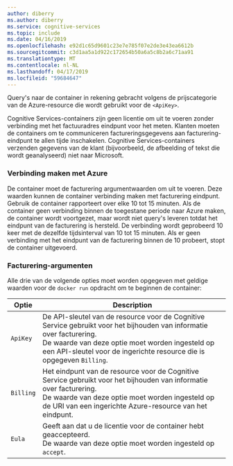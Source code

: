 ```yaml
---
author: diberry
ms.author: diberry
ms.service: cognitive-services
ms.topic: include
ms.date: 04/16/2019
ms.openlocfilehash: e92d1c65d9601c23e7e785f07e2de3e43ea6612b
ms.sourcegitcommit: c3d1aa5a1d922c172654b50a6a5c8b2a6c71aa91
ms.translationtype: MT
ms.contentlocale: nl-NL
ms.lasthandoff: 04/17/2019
ms.locfileid: "59684647"
---
```

Query's naar de container in rekening gebracht volgens de prijscategorie van de Azure-resource die wordt gebruikt voor de `<ApiKey>`.

Cognitive Services-containers zijn geen licentie om uit te voeren zonder verbinding met het factuuradres eindpunt voor het meten. Klanten moeten de containers om te communiceren factureringsgegevens aan facturering-eindpunt te allen tijde inschakelen. Cognitive Services-containers verzenden gegevens van de klant (bijvoorbeeld, de afbeelding of tekst die wordt geanalyseerd) niet naar Microsoft. 

### <a name="connecting-to-azure"></a>Verbinding maken met Azure

De container moet de facturering argumentwaarden om uit te voeren. Deze waarden kunnen de container verbinding maken met facturering eindpunt. Gebruik de container rapporteert over elke 10 tot 15 minuten. Als de container geen verbinding binnen de toegestane periode naar Azure maken, de container wordt voortgezet, maar wordt niet query's leveren totdat het eindpunt van de facturering is hersteld. De verbinding wordt geprobeerd 10 keer met de dezelfde tijdsinterval van 10 tot 15 minuten. Als er geen verbinding met het eindpunt van de facturering binnen de 10 probeert, stopt de container uitgevoerd. 

### <a name="billing-arguments"></a>Facturering-argumenten

Alle drie van de volgende opties moet worden opgegeven met geldige waarden voor de `docker run` opdracht om te beginnen de container:

| Optie | Description |
|--------|-------------|
| `ApiKey` | De API-sleutel van de resource voor de Cognitive Service gebruikt voor het bijhouden van informatie over facturering.<br/>De waarde van deze optie moet worden ingesteld op een API-sleutel voor de ingerichte resource die is opgegeven `Billing`. |
| `Billing` | Het eindpunt van de resource voor de Cognitive Service gebruikt voor het bijhouden van informatie over facturering.<br/>De waarde van deze optie moet worden ingesteld op de URI van een ingerichte Azure-resource van het eindpunt.|
| `Eula` | Geeft aan dat u de licentie voor de container hebt geaccepteerd.<br/>De waarde van deze optie moet worden ingesteld op `accept`. |


